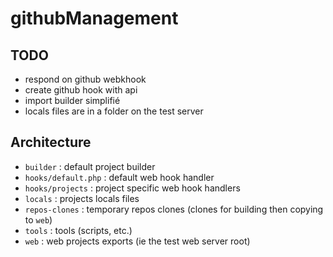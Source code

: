 githubManagement
================

TODO
----
- respond on github webkhook
- create github hook with api
- import builder simplifié
- locals files are in a folder on the test server

Architecture
------------
- `builder` : default project builder
- `hooks/default.php` : default web hook handler
- `hooks/projects` : project specific web hook handlers
- `locals` : projects locals files
- `repos-clones` : temporary repos clones (clones for building then copying to `web`)
- `tools` : tools (scripts, etc.)
- `web` : web projects exports (ie the test web server root)